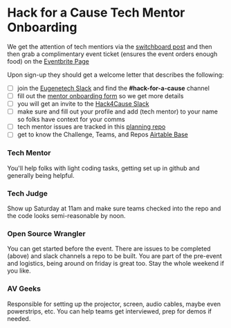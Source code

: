 # Hack for a Cause Tech Mentor Onboarding
We get the attention of tech mentiors via the [switchboard post](https://eugenetech.switchboardhq.com/posts/44423) 
and then then grab a complimentary event ticket (ensures the event orders enough food) on the [Eventbrite Page](https://www.eventbrite.com/e/hack-for-a-cause-2019-registration-58823596962)

Upon sign-up they should get a welcome letter that describes the following:

- [ ] join the [Eugenetech Slack](https://hack4cause.slack.com/) and find the **#hack-for-a-cause** channel
- [ ] fill out the [mentor onboarding form](https://forms.gle/Hy4qQnLnLhmhgDi9A) so we get more details
- [ ] you will get an invite to the [Hack4Cause Slack](hack4cause.slack.com)
- [ ] make sure and fill out your profile and add (tech mentor) to your name so folks have context for your comms
- [ ] tech mentor issues are tracked in this [planning repo](https://github.com/Hack4Eugene/hack-4-cause-2019-plan/issues)
- [ ] get to know the Challenge, Teams, and Repos [Airtable Base](https://airtable.com/shrWnZQkhMOSWSYtK)

### Tech Mentor
You'll help folks with light coding tasks, getting set up in github and generally being helpful.

### Tech Judge
Show up Saturday at 11am and make sure teams checked into the repo and the code looks semi-reasonable by noon.

### Open Source Wrangler
You can get started before the event.  There are issues to be completed (above) and slack channels a repo to be built.  You are part of the pre-event and logistics, being around on friday is great too.  Stay the whole weekend if you like.

### AV Geeks
Responsible for setting up the projector, screen, audio cables, maybe even powerstrips, etc.  You can help teams get interviewed, prep for demos if needed.


